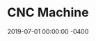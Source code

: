 ---
layout: post
title:  CNC Machine
date:   2019-07-01 00:00:00 -0400
categories: C/C++ Hardware Arduino CNC GRBL
---